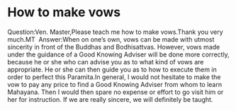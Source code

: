 # How to make vows

Question:Ven. Master,Please teach me how to make vows.Thank you very much.​MT ​      Answer:When on one’s own, vows can be made with utmost sincerity in front of the Buddhas and Bodhisattvas. However, vows made under the guidance of a Good Knowing Adviser will be done more correctly, because he or she who can advise you as to what kind of vows are appropriate. He or she can then guide you as to how to execute them in order to perfect this Paramita.​In general, I would not hesitate to make the vow to pay any price to find a Good Knowing Adviser from whom to learn Mahayana. Then I would then spare no expense or effort to go visit him or her for instruction. If we are really sincere, we will definitely be taught.